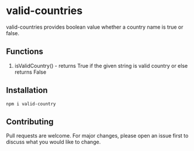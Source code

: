 # valid-countries

valid-countries provides boolean value whether a country name is true or false.

## Functions

1. isValidCountry() - returns True if the given string is valid country or else returns False

## Installation

```
npm i valid-country

```

## Contributing

Pull requests are welcome. For major changes, please open an issue first to discuss what you would like to change.
